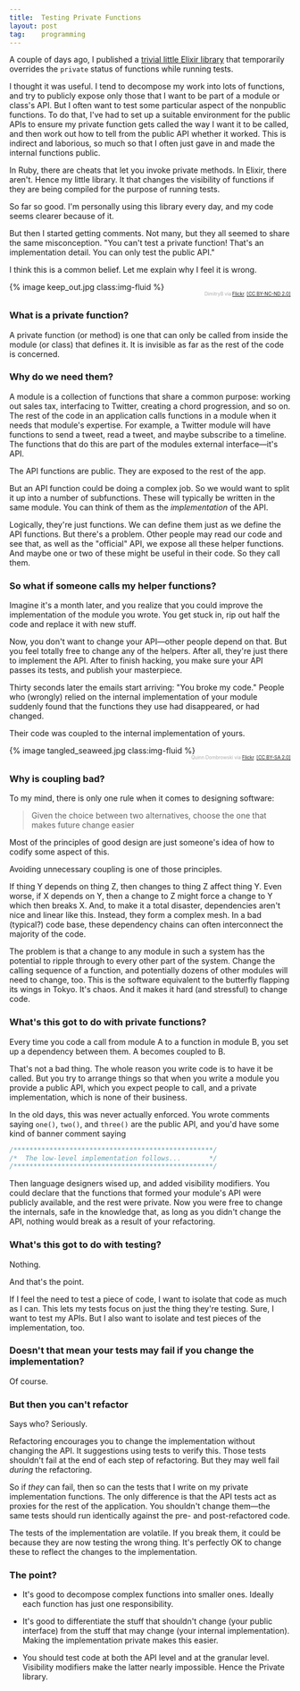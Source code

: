 ```yaml
---
title:  Testing Private Functions
layout: post
tag:    programming
---
```


A couple of days ago, I published
a [trivial little Elixir library](https://hex.pm/packages/private)
that temporarily overrides the `private` status of functions while
running tests.

I thought it was useful. I tend to decompose my work into lots of
functions, and try to publicly expose only those that I want to be
part of a module or class's API. But I often want to test some
particular aspect of the nonpublic functions. To do that, I've had to
set up a suitable environment for the public APIs to ensure my private
function gets called the way I want it to be called, and then work out
how to tell from the public API whether it worked. This is indirect
and laborious, so much so that I often just gave in and made the
internal functions public.

In Ruby, there are cheats that let you invoke private methods. In
Elixir, there aren't. Hence my little library. It that changes the
visibility of functions if they are being compiled for the purpose of
running tests.

So far so good. I'm personally using this library every day, and my
code seems clearer because of it.

But then I started getting comments. Not many, but they all seemed to
share the same misconception. "You can't test a private function!
That's an implementation detail. You can only test the public API."

I think this is a common belief. Let me explain why I feel it is
wrong.

{% image keep_out.jpg class:img-fluid %}
<div style="margin-top: -1.8em; margin-bottom: 1.8em; text-align: right; font-size: 60%; color: #aaa">
  DimitryB via <a
  href="https://www.flickr.com/photos/dimitryb/2280688545/in/photolist-4tx8fi-6L8CS7-7VTJSs-6EPhxA-6LEHD7-8NZ7RT-ndsW2-bJFW3-48wVFF-a7BJni-64uShN-49S72Z-a8WRPg-47n3as-48HTde-53ryB-dRXinh-o8zwPT-fHtHaP-8jw9Da-6KVZoZ-7MtWt3-owVaNf-5sPCe-T8rQSR-dCktbn-q7Mhfe-d56mS3-7DGs9E-8GQmsA-2D2sP-bkcH1D-dckmub-c6vSLS-ueTK-dUappy-7YquPv-5zjHF3-5gpHg8-5TYnwx-65uMcs-9nMoJo-r6SVPi-nKMfpx-naCBq3-8JS7R7-atwQai-dLoRCZ-aAsmFJ-paRyfq">Flickr</a>.
<a href="https://creativecommons.org/licenses/by-nc-nd/2.0/">[CC
BY-NC-ND 2.0]</a>
</div>

### What is a private function?

A private function (or method) is one that can only be called from
inside the module (or class) that defines it. It is invisible as far
as the rest of the code is concerned.

### Why do we need them?

A module is a collection of functions that share a common purpose:
working out sales tax, interfacing to Twitter, creating a chord
progression, and so on. The rest of the code in an application calls
functions in a module when it needs that module's expertise. For
example, a Twitter module will have functions to send a tweet, read a
tweet, and maybe subscribe to a timeline. The functions that do this
are part of the modules external interface—it's API.

The API functions are public. They are exposed to the rest of the app.

But an API function could be doing a complex job. So we would want to
split it up into a number of subfunctions. These will typically
be written in the same module. You can think of them as the
_implementation_ of the API.

Logically, they're just functions. We can define them just as we
define the API functions. But there's a problem. Other people may read
our code and see that, as well as the "official" API, we expose all
these helper functions. And maybe one or two of these might be useful
in their code. So they call them.

### So what if someone calls my helper functions?

Imagine it's a month later, and you realize that you could improve the
implementation of the module you wrote. You get stuck in, rip out
half the code and replace it with new stuff.

Now, you don't want to change your API—other people depend on that.
But you feel totally free to change any of the helpers. After all,
they're just there to implement the API. After to finish hacking, you
make sure your API passes its tests, and publish your masterpiece.

Thirty seconds later the emails start arriving: "You broke my code."
People who (wrongly) relied on the internal implementation of your
module suddenly found that the functions they use had disappeared, or
had changed.

Their code was coupled to the internal implementation of yours.

{% image tangled_seaweed.jpg class:img-fluid %}
<div style="margin-top: -1.8em; margin-bottom: 1.8em; text-align: right; font-size: 60%; color: #aaa">
  Quinn Dombrowski via <a
  href="https://www.flickr.com/photos/quinnanya/8107666487/in/photolist-dmrUMe-aF9aeJ-beLziP-awTTg8-775i8F-68abaa-89piSh-6RfcLj-4UC2WQ-4W1PAr-4WFtU8-oLGsn6-earqXh-967mST-ag6cPs-raLuUF-jrTkcC-eZ1j2M-pL6Xm6-bxvZHJ-n1djpi-mSyztT-pSbUAw-dYqzJA-5FfvNE-qTcB2S-6mdNs3-7GNxSu-eYUeB7-pprXQD-qCeJgX-FYzxd-mSyzoH-74Su1a-nM8P82-6m9NcF-qqYQ7x-r3BzZr-7dofqo-mV2bkH-8fjdvM-2GT51M-pXunTq-eDz3Ka-9aosCG-pou8MW-qDoitK-4eTT39-gGY36W-oUCrLq">Flickr</a>.
<a href="https://creativecommons.org/licenses/by-sa/2.0/">[CC
BY-SA 2.0]</a>
</div>

### Why is coupling bad?

To my mind, there is only one rule when it comes to designing
software:

> Given the choice between two alternatives, choose the one
> that makes future change easier

Most of the principles of good design are just
someone's idea of how to codify some aspect of this.

Avoiding unnecessary coupling is one of those principles. 

If thing Y depends on thing Z, then changes to thing Z affect thing Y.
Even worse, if X depends on Y, then a change to Z might force a change
to Y which then breaks X. And, to make it a total disaster,
dependencies aren't nice and linear like this. Instead, they form a
complex mesh. In a bad (typical?) code base, these dependency chains
can often interconnect the majority of the code.

The problem is that a change to any module in such a system has the
potential to ripple through to every other part of the system. Change
the calling sequence of a function, and potentially dozens of other
modules will need to change, too. This is the software equivalent to
the butterfly flapping its wings in Tokyo. It's chaos. And it makes it
hard (and stressful) to change code.

### What's this got to do with private functions?

Every time you code a call from module A to a function in module B,
you set up a dependency between them. A becomes coupled to B.

That's not a bad thing. The whole reason you write code is to have it
be called. But you try to arrange things so that when you write a
module you provide a public API, which you expect people to call, and
a private implementation, which is none of their business.

In the old days, this was never actually enforced. You wrote comments
saying `one()`, `two()`, and `three()` are the public API, and you'd
have some kind of banner comment saying 

~~~ c
/**************************************************/
/*  The low-level implementation follows...       */
/**************************************************/
~~~

Then language designers wised up, and added visibility modifiers. You
could declare that the functions that formed your module's API were
publicly available, and the rest were private. Now you were free to
change the internals, safe in the knowledge that, as long as you
didn't change the API, nothing would break as a result of your
refactoring.

### What's this got to do with testing?

Nothing.

And that's the point.

If I feel the need to test a piece of code, I want to isolate that
code as much as I can. This lets my tests focus on just the thing
they're testing. Sure, I want to test my APIs. But I also want to
isolate and test pieces of the implementation, too.

### Doesn't that mean your tests may fail if you change the implementation?

Of course.

### But then you can't refactor

Says who? Seriously.

Refactoring encourages you to change the implementation without
changing the API. It suggestions using tests to verify this. Those
tests shouldn't fail at the end of each step of refactoring. But they
may well fail _during_ the refactoring.

So if _they_ can fail, then so can the tests that I write on my private
implementation functions. The only difference is that the API tests
act as proxies for the rest of the application. You shouldn't change
them—the same tests should run identically against the pre- and
post-refactored code.

The tests of the implementation are volatile. If you break them, it
could be because they are now testing the wrong thing. It's perfectly
OK to change these to reflect the changes to the implementation.

### The point?

* It's good to decompose complex functions into smaller ones. Ideally
  each function has just one responsibility.

* It's good to differentiate the stuff that shouldn't change (your
  public interface) from the stuff that may change (your internal
  implementation). Making the implementation private makes this
  easier.
  
* You should test code at both the API level and at the granular
  level. Visibility modifiers make the latter nearly impossible. Hence
  the Private library.
  


